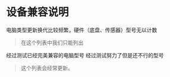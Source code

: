 # 设备兼容说明

电脑类型更新换代比较频繁，硬件（底盘、传感器）型号无以计数

> 在这个列表中我们只能列出

经过测试已经完美兼容的电脑型号
经过测试努力了但是还不行的型号

> 这个列表会经常更新。

